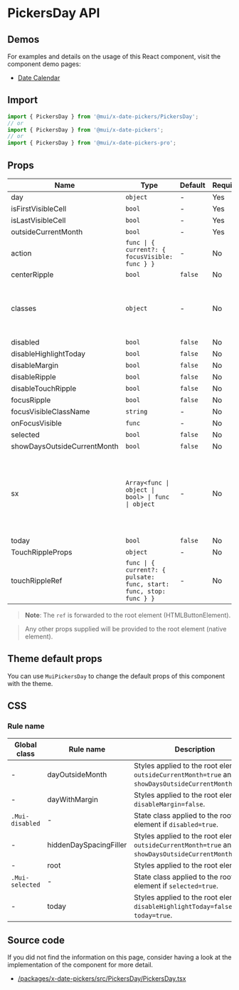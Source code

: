 # PickersDay API

## Demos

For examples and details on the usage of this React component, visit the component demo pages:

- [Date Calendar](/x/react-date-pickers/date-calendar/)

## Import

```jsx
import { PickersDay } from '@mui/x-date-pickers/PickersDay';
// or
import { PickersDay } from '@mui/x-date-pickers';
// or
import { PickersDay } from '@mui/x-date-pickers-pro';
```

## Props

| Name | Type | Default | Required | Description |
|------|------|---------|----------|-------------|
| day | `object` | - | Yes |  |
| isFirstVisibleCell | `bool` | - | Yes |  |
| isLastVisibleCell | `bool` | - | Yes |  |
| outsideCurrentMonth | `bool` | - | Yes |  |
| action | `func \| { current?: { focusVisible: func } }` | - | No |  |
| centerRipple | `bool` | `false` | No |  |
| classes | `object` | - | No | Override or extend the styles applied to the component. |
| disabled | `bool` | `false` | No |  |
| disableHighlightToday | `bool` | `false` | No |  |
| disableMargin | `bool` | `false` | No |  |
| disableRipple | `bool` | `false` | No |  |
| disableTouchRipple | `bool` | `false` | No |  |
| focusRipple | `bool` | `false` | No |  |
| focusVisibleClassName | `string` | - | No |  |
| onFocusVisible | `func` | - | No |  |
| selected | `bool` | `false` | No |  |
| showDaysOutsideCurrentMonth | `bool` | `false` | No |  |
| sx | `Array<func \| object \| bool> \| func \| object` | - | No | The system prop that allows defining system overrides as well as additional CSS styles. |
| today | `bool` | `false` | No |  |
| TouchRippleProps | `object` | - | No |  |
| touchRippleRef | `func \| { current?: { pulsate: func, start: func, stop: func } }` | - | No |  |

> **Note**: The `ref` is forwarded to the root element (HTMLButtonElement).

> Any other props supplied will be provided to the root element (native element).

## Theme default props

You can use `MuiPickersDay` to change the default props of this component with the theme.

## CSS

### Rule name

| Global class | Rule name | Description |
|--------------|-----------|-------------|
| - | dayOutsideMonth | Styles applied to the root element if `outsideCurrentMonth=true` and `showDaysOutsideCurrentMonth=true`. |
| - | dayWithMargin | Styles applied to the root element if `disableMargin=false`. |
| `.Mui-disabled` | - | State class applied to the root element if `disabled=true`. |
| - | hiddenDaySpacingFiller | Styles applied to the root element if `outsideCurrentMonth=true` and `showDaysOutsideCurrentMonth=false`. |
| - | root | Styles applied to the root element. |
| `.Mui-selected` | - | State class applied to the root element if `selected=true`. |
| - | today | Styles applied to the root element if `disableHighlightToday=false` and `today=true`. |

## Source code

If you did not find the information on this page, consider having a look at the implementation of the component for more detail.

- [/packages/x-date-pickers/src/PickersDay/PickersDay.tsx](https://github.com/mui/material-ui/tree/HEAD/packages/x-date-pickers/src/PickersDay/PickersDay.tsx)